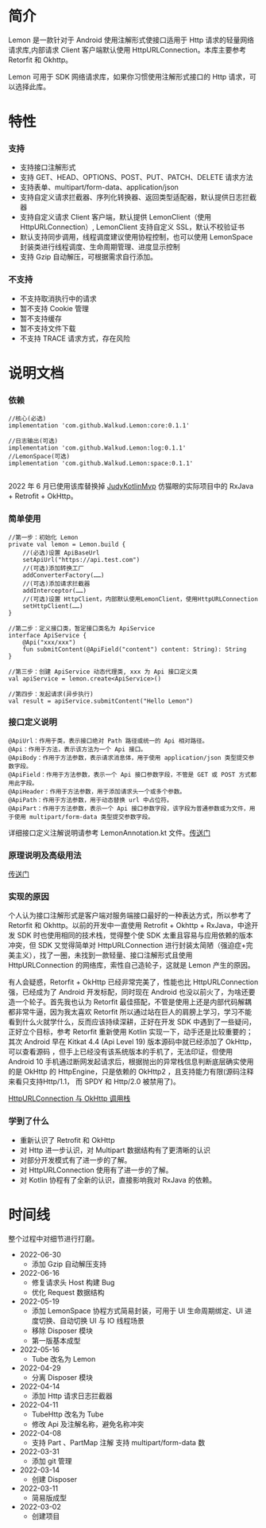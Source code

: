 # 简介
Lemon 是一款针对于 Android 使用注解形式使接口适用于 Http 请求的轻量网络请求库,内部请求 Client 客户端默认使用 HttpURLConnection。本库主要参考 Retorfit 和 Okhttp。

Lemon 可用于 SDK 网络请求库，如果你习惯使用注解形式接口的 Http 请求，可以选择此库。

# 特性

### 支持

* 支持接口注解形式
* 支持 GET、HEAD、OPTIONS、POST、PUT、PATCH、DELETE 请求方法
* 支持表单、multipart/form-data、application/json
* 支持自定义请求拦截器、序列化转换器、返回类型适配器，默认提供日志拦截器
* 支持自定义请求 Client 客户端，默认提供 LemonClient（使用HttpURLConnection）, LemonClient 支持自定义 SSL，默认不校验证书
* 默认支持同步调用，线程调度建议使用协程控制，也可以使用 LemonSpace 封装类进行线程调度、生命周期管理、进度显示控制
* 支持 Gzip 自动解压，可根据需求自行添加。

### 不支持
* 不支持取消执行中的请求
* 暂不支持 Cookie 管理
* 暂不支持缓存
* 暂不支持文件下载
* 不支持 TRACE 请求方式，存在风险

# 说明文档

### 依赖

```
//核心(必选)
implementation 'com.github.Walkud.Lemon:core:0.1.1'

//日志输出(可选)
implementation 'com.github.Walkud.Lemon:log:0.1.1'
//LemonSpace(可选)
implementation 'com.github.Walkud.Lemon:space:0.1.1'


```

2022 年 6 月已使用该库替换掉 [JudyKotlinMvp](https://github.com/Walkud/JudyKotlinMvp) 仿猫眼的实际项目中的 RxJava + Retrofit + OkHttp。

### 简单使用

```
//第一步：初始化 Lemon
private val lemon = Lemon.build {
    //(必选)设置 ApiBaseUrl
    setApiUrl("https://api.test.com")
    //(可选)添加转换工厂
    addConverterFactory(……)
    //(可选)添加请求拦截器
    addInterceptor(……)
    //(可选)设置 HttpClient，内部默认使用LemonClient，使用HttpURLConnection
    setHttpClient(……)
}

//第二步：定义接口类，暂定接口类名为 ApiService
interface ApiService {
    @Api("xxx/xxx") 
    fun submitContent(@ApiField("content") content: String): String
}

//第三步：创建 ApiService 动态代理类, xxx 为 Api 接口定义类
val apiService = lemon.create<ApiService>()

//第四步：发起请求(异步执行)
val result = apiService.submitContent("Hello Lemon")
```

### 接口定义说明

```
@ApiUrl：作用于类，表示接口绝对 Path 路径或统一的 Api 相对路径。
@Api：作用于方法，表示该方法为一个 Api 接口。
@ApiBody：作用于方法参数，表示请求消息体，用于使用 application/json 类型提交参数字段。
@ApiField：作用于方法参数，表示一个 Api 接口参数字段，不管是 GET 或 POST 方式都用此字段。
@ApiHeader：作用于方法参数，用于添加请求头一个或多个参数。
@ApiPath：作用于方法参数，用于动态替换 url 中占位符。
@ApiPart：作用于方法参数，表示一个 Api 接口参数字段，该字段为普通参数或为文件，用于使用 multipart/form-data 类型提交参数字段。

```

详细接口定义注解说明请参考 LemonAnnotation.kt 文件。[传送门](./lemon/src/main/java/com/lemon/http/LemonAnnotation.kt)

### 原理说明及高级用法

[传送门](./material/LemonAdvanced.md)

### 实现的原因
个人认为接口注解形式是客户端对服务端接口最好的一种表达方式，所以参考了 Retorfit 和 Okhttp。以前的开发中一直使用 Retrofit + Okhttp + RxJava，中途开发 SDK 时也使用相同的技术栈，觉得整个使 SDK 太重且容易与应用依赖的版本冲突，但 SDK 又觉得简单对 HttpURLConnection 进行封装太简陋（强迫症+完美主义），找了一圈，未找到一款轻量、接口注解形式且使用 HttpURLConnection 的网络库，索性自己造轮子，这就是 Lemon 产生的原因。

有人会疑惑，Retorfit + OkHttp 已经非常完美了，性能也比 HttpURLConnection 强，已经成为了 Android 开发标配，同时现在 Android 也没以前火了，为啥还要造一个轮子。首先我也认为 Retorfit 最佳搭配，不管是使用上还是内部代码解耦都非常牛逼，因为我太喜欢 Retorfit 所以通过站在巨人的肩膀上学习，学习不能看到什么火就学什么，反而应该持续深耕，正好在开发 SDK 中遇到了一些疑问，正好立个目标，参考 Retorfit 重新使用 Kotlin 实现一下，动手还是比较重要的；其次 Android 早在 Kitkat 4.4 (Api Level 19) 版本源码中就已经添加了 OkHttp，可以查看源码 ，但手上已经没有该系统版本的手机了，无法印证，但使用 Android 10 手机通过断网发起请求后，根据抛出的异常栈信息判断底层确实使用的是 OkHttp 的 HttpEngine，只是依赖的 OkHttp2 ，且支持能力有限(源码注释来看只支持Http/1.1， 而 SPDY 和 Http/2.0 被禁用了)。

[HttpURLConnection 与 OkHttp 调用栈](./material/OkHttpRelation.md)

### 学到了什么
* 重新认识了 Retrofit 和 OkHttp
* 对 Http 进一步认识，对 Multipart 数据结构有了更清晰的认识
* 对部分开发模式有了进一步的了解。
* 对 HttpURLConnection 使用有了进一步的了解。
* 对 Kotlin 协程有了全新的认识，直接影响我对 RxJava 的依赖。

# 时间线
整个过程中对细节进行打磨。

* 2022-06-30
	* 添加 Gzip 自动解压支持
* 2022-06-16
   * 修复请求头 Host 构建 Bug
   * 优化 Request 数据结构
* 2022-05-19 
	* 添加 LemonSpace 协程方式简易封装，可用于 UI 生命周期绑定、UI 进度切换、自动切换 UI 与 IO 线程场景
	* 移除 Disposer 模块
	* 第一版基本成型
*  2022-05-16 
	*  Tube 改名为 Lemon
* 2022-04-29 
	* 分离 Disposer 模块
*  2022-04-14 
	*  添加 Http 请求日志拦截器
* 2022-04-11 
	* TubeHttp 改名为 Tube
	* 修改 Api 及注解名称，避免名称冲突
* 2022-04-08 
	* 支持 Part 、PartMap 注解 支持 multipart/form-data 数
* 2022-03-31 
	* 添加 git 管理
* 2022-03-14 
	* 创建 Disposer
* 2022-03-11 
	* 简易版成型
* 2022-03-02 
	* 创建项目
